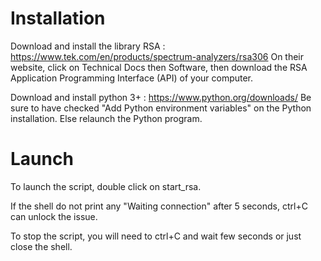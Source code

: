 # Installation

Download and install the library RSA : https://www.tek.com/en/products/spectrum-analyzers/rsa306
On their website, click on Technical Docs then Software, then download the RSA Application Programming Interface (API) of your computer.

Download and install python 3+ : https://www.python.org/downloads/
Be sure to have checked "Add Python environment variables" on the Python installation. Else relaunch the Python program.

# Launch
To launch the script, double click on start_rsa.

If the shell do not print any "Waiting connection" after 5 seconds, ctrl+C can unlock the issue.

To stop the script, you will need to ctrl+C and wait few seconds or just close the shell.
